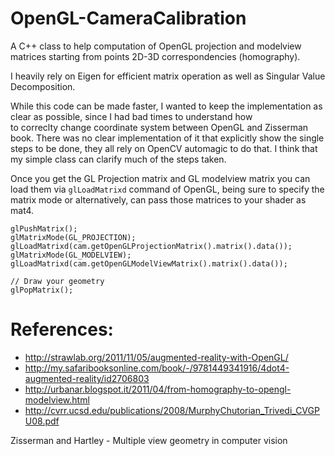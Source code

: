 OpenGL-CameraCalibration
========================

A C++ class to help computation of OpenGL projection and modelview matrices starting from points 2D-3D correspondencies (homography).

I heavily rely on Eigen for efficient matrix operation as well as Singular Value Decomposition.

While this code can be made faster, I wanted to keep the implementation as clear as possible, since I had bad times to understand how  
to correclty change coordinate system between OpenGL and Zisserman book. There was no clear implementation of it that explicitly show
the single steps to be done, they all rely on OpenCV automagic to do that. I think that my simple class can clarify much of the steps taken.

Once you get the GL Projection matrix and GL modelview matrix you can load them via
`glLoadMatrixd` command of OpenGL, being sure to specify the matrix mode or alternatively, can pass those matrices
to your shader as mat4.

    glPushMatrix();
    glMatrixMode(GL_PROJECTION);
    glLoadMatrixd(cam.getOpenGLProjectionMatrix().matrix().data());
    glMatrixMode(GL_MODELVIEW);
    glLoadMatrixd(cam.getOpenGLModelViewMatrix().matrix().data());

    // Draw your geometry
    glPopMatrix();


References:
===========
* http://strawlab.org/2011/11/05/augmented-reality-with-OpenGL/
* http://my.safaribooksonline.com/book/-/9781449341916/4dot4-augmented-reality/id2706803
* http://urbanar.blogspot.it/2011/04/from-homography-to-opengl-modelview.html
* http://cvrr.ucsd.edu/publications/2008/MurphyChutorian_Trivedi_CVGPU08.pdf

Zisserman and Hartley - Multiple view geometry in computer vision



